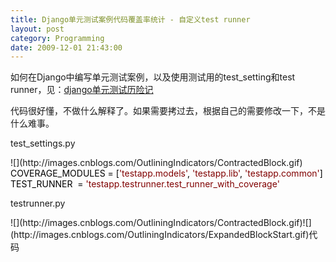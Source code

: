 ```yaml
---
title: Django单元测试案例代码覆盖率统计 - 自定义test runner
layout: post
category: Programming
date: 2009-12-01 21:43:00
---
```


如何在Django中编写单元测试案例，以及使用测试用的test_setting和test runner，见：[django单元测试历险记](http://www.cnblogs.com/coderzh/archive/2009/11/15/1603315.html)

 代码很好懂，不做什么解释了。如果需要拷过去，根据自己的需要修改一下，不是什么难事。

test_settings.py

<div class="cnblogs_code">![](http://images.cnblogs.com/OutliningIndicators/ContractedBlock.gif)
<div class="cnblogs_code_open" id="cnblogs_code_open_c390a331-4040-415e-bdc1-09d257622a0e">
<div><span style="color: #000000;">COVERAGE_MODULES&nbsp;</span><span style="color: #000000;">=</span><span style="color: #000000;">&nbsp;[</span><span style="color: #800000;">'</span><span style="color: #800000;">testapp.models</span><span style="color: #800000;">'</span><span style="color: #000000;">,&nbsp;</span><span style="color: #800000;">'</span><span style="color: #800000;">testapp.lib</span><span style="color: #800000;">'</span><span style="color: #000000;">,&nbsp;</span><span style="color: #800000;">'</span><span style="color: #800000;">testapp.common</span><span style="color: #800000;">'</span><span style="color: #000000;">]</span></div>
</div>
<span style="color: #000000;">TEST_RUNNER&nbsp;&nbsp;</span><span style="color: #000000;">=</span><span style="color: #000000;">&nbsp;</span><span style="color: #800000;">'</span><span style="color: #800000;">testapp.testrunner.test_runner_with_coverage</span><span style="color: #800000;">'</span>

</div>

testrunner.py
<div class="cnblogs_code">![](http://images.cnblogs.com/OutliningIndicators/ContractedBlock.gif)![](http://images.cnblogs.com/OutliningIndicators/ExpandedBlockStart.gif)<span class="cnblogs_code_collapse">代码</span><div class="cnblogs_code_open" id="cnblogs_code_open_51fbc306-707b-437f-a50d-cf4a9662504b" style="display: none;"><div><!--

Code highlighting produced by Actipro CodeHighlighter (freeware)
http://www.CodeHighlighter.com/

--><span style="color: #0000ff;">import</span><span style="color: #000000;">&nbsp;os,&nbsp;shutil,&nbsp;sys,&nbsp;unittest

</span><span style="color: #008000;">#</span><span style="color: #008000;">&nbsp;Look&nbsp;for&nbsp;coverage.py&nbsp;in&nbsp;__file__/lib&nbsp;as&nbsp;well&nbsp;as&nbsp;sys.path</span><span style="color: #008000;">
</span><span style="color: #000000;">sys.path&nbsp;</span><span style="color: #000000;">=</span><span style="color: #000000;">&nbsp;[os.path.join(os.path.dirname(</span><span style="color: #800080;">__file__</span><span style="color: #000000;">),&nbsp;</span><span style="color: #800000;">"</span><span style="color: #800000;">lib</span><span style="color: #800000;">"</span><span style="color: #000000;">)]&nbsp;</span><span style="color: #000000;">+</span><span style="color: #000000;">&nbsp;sys.path

</span><span style="color: #0000ff;">from</span><span style="color: #000000;">&nbsp;coverage&nbsp;</span><span style="color: #0000ff;">import</span><span style="color: #000000;">&nbsp;coverage
</span><span style="color: #0000ff;">from</span><span style="color: #000000;">&nbsp;inspect&nbsp;</span><span style="color: #0000ff;">import</span><span style="color: #000000;">&nbsp;getmembers,&nbsp;ismodule

</span><span style="color: #0000ff;">from</span><span style="color: #000000;">&nbsp;django.test.simple&nbsp;</span><span style="color: #0000ff;">import</span><span style="color: #000000;">&nbsp;run_tests&nbsp;as&nbsp;django_test_runner

</span><span style="color: #0000ff;">from</span><span style="color: #000000;">&nbsp;django.conf&nbsp;</span><span style="color: #0000ff;">import</span><span style="color: #000000;">&nbsp;settings

</span><span style="color: #0000ff;">def</span><span style="color: #000000;">&nbsp;get_all_coverage_modules(module_path):
&nbsp;&nbsp;&nbsp;&nbsp;</span><span style="color: #800000;">"""</span><span style="color: #800000;">
&nbsp;&nbsp;&nbsp;&nbsp;Returns&nbsp;all&nbsp;possible&nbsp;modules&nbsp;to&nbsp;report&nbsp;coverage&nbsp;on,&nbsp;even&nbsp;if&nbsp;they
&nbsp;&nbsp;&nbsp;&nbsp;aren't&nbsp;loaded.
&nbsp;&nbsp;&nbsp;&nbsp;</span><span style="color: #800000;">"""</span><span style="color: #000000;">
&nbsp;&nbsp;&nbsp;&nbsp;app_path&nbsp;</span><span style="color: #000000;">=</span><span style="color: #000000;">&nbsp;module_path.split(</span><span style="color: #800000;">'</span><span style="color: #800000;">.</span><span style="color: #800000;">'</span><span style="color: #000000;">)
&nbsp;&nbsp;&nbsp;&nbsp;app_package&nbsp;</span><span style="color: #000000;">=</span><span style="color: #000000;">&nbsp;</span><span style="color: #800080;">__import__</span><span style="color: #000000;">(module_path,&nbsp;{},&nbsp;{},&nbsp;app_path[</span><span style="color: #000000;">-</span><span style="color: #000000;">1</span><span style="color: #000000;">])
&nbsp;&nbsp;&nbsp;&nbsp;app_dirpath&nbsp;</span><span style="color: #000000;">=</span><span style="color: #000000;">&nbsp;app_package.</span><span style="color: #800080;">__path__</span><span style="color: #000000;">[</span><span style="color: #000000;">-</span><span style="color: #000000;">1</span><span style="color: #000000;">]

&nbsp;&nbsp;&nbsp;&nbsp;mod_list&nbsp;</span><span style="color: #000000;">=</span><span style="color: #000000;">&nbsp;[]
&nbsp;&nbsp;&nbsp;&nbsp;</span><span style="color: #0000ff;">for</span><span style="color: #000000;">&nbsp;root,&nbsp;dirs,&nbsp;files&nbsp;</span><span style="color: #0000ff;">in</span><span style="color: #000000;">&nbsp;os.walk(app_dirpath):
&nbsp;&nbsp;&nbsp;&nbsp;&nbsp;&nbsp;&nbsp;&nbsp;root_path&nbsp;</span><span style="color: #000000;">=</span><span style="color: #000000;">&nbsp;app_path&nbsp;</span><span style="color: #000000;">+</span><span style="color: #000000;">&nbsp;root[len(app_dirpath):].split(os.path.sep)[</span><span style="color: #000000;">1</span><span style="color: #000000;">:]
&nbsp;&nbsp;&nbsp;&nbsp;&nbsp;&nbsp;&nbsp;&nbsp;</span><span style="color: #0000ff;">for</span><span style="color: #000000;">&nbsp;file&nbsp;</span><span style="color: #0000ff;">in</span><span style="color: #000000;">&nbsp;files:
&nbsp;&nbsp;&nbsp;&nbsp;&nbsp;&nbsp;&nbsp;&nbsp;&nbsp;&nbsp;&nbsp;&nbsp;</span><span style="color: #0000ff;">if</span><span style="color: #000000;">&nbsp;file.lower().endswith(</span><span style="color: #800000;">'</span><span style="color: #800000;">.py</span><span style="color: #800000;">'</span><span style="color: #000000;">):
&nbsp;&nbsp;&nbsp;&nbsp;&nbsp;&nbsp;&nbsp;&nbsp;&nbsp;&nbsp;&nbsp;&nbsp;&nbsp;&nbsp;&nbsp;&nbsp;mod_name&nbsp;</span><span style="color: #000000;">=</span><span style="color: #000000;">&nbsp;file[:</span><span style="color: #000000;">-</span><span style="color: #000000;">3</span><span style="color: #000000;">].lower()
&nbsp;&nbsp;&nbsp;&nbsp;&nbsp;&nbsp;&nbsp;&nbsp;&nbsp;&nbsp;&nbsp;&nbsp;&nbsp;&nbsp;&nbsp;&nbsp;</span><span style="color: #0000ff;">try</span><span style="color: #000000;">:
&nbsp;&nbsp;&nbsp;&nbsp;&nbsp;&nbsp;&nbsp;&nbsp;&nbsp;&nbsp;&nbsp;&nbsp;&nbsp;&nbsp;&nbsp;&nbsp;&nbsp;&nbsp;&nbsp;&nbsp;mod&nbsp;</span><span style="color: #000000;">=</span><span style="color: #000000;">&nbsp;</span><span style="color: #800080;">__import__</span><span style="color: #000000;">(</span><span style="color: #800000;">'</span><span style="color: #800000;">.</span><span style="color: #800000;">'</span><span style="color: #000000;">.join(root_path&nbsp;</span><span style="color: #000000;">+</span><span style="color: #000000;">&nbsp;[mod_name]),&nbsp;{},&nbsp;{},
&nbsp;&nbsp;&nbsp;&nbsp;&nbsp;&nbsp;&nbsp;&nbsp;&nbsp;&nbsp;&nbsp;&nbsp;&nbsp;&nbsp;&nbsp;&nbsp;&nbsp;&nbsp;&nbsp;&nbsp;&nbsp;&nbsp;&nbsp;&nbsp;mod_name)
&nbsp;&nbsp;&nbsp;&nbsp;&nbsp;&nbsp;&nbsp;&nbsp;&nbsp;&nbsp;&nbsp;&nbsp;&nbsp;&nbsp;&nbsp;&nbsp;</span><span style="color: #0000ff;">except</span><span style="color: #000000;">&nbsp;ImportError:
&nbsp;&nbsp;&nbsp;&nbsp;&nbsp;&nbsp;&nbsp;&nbsp;&nbsp;&nbsp;&nbsp;&nbsp;&nbsp;&nbsp;&nbsp;&nbsp;&nbsp;&nbsp;&nbsp;&nbsp;</span><span style="color: #0000ff;">pass</span><span style="color: #000000;">
&nbsp;&nbsp;&nbsp;&nbsp;&nbsp;&nbsp;&nbsp;&nbsp;&nbsp;&nbsp;&nbsp;&nbsp;&nbsp;&nbsp;&nbsp;&nbsp;</span><span style="color: #0000ff;">else</span><span style="color: #000000;">:
&nbsp;&nbsp;&nbsp;&nbsp;&nbsp;&nbsp;&nbsp;&nbsp;&nbsp;&nbsp;&nbsp;&nbsp;&nbsp;&nbsp;&nbsp;&nbsp;&nbsp;&nbsp;&nbsp;&nbsp;mod_list.append(mod)

&nbsp;&nbsp;&nbsp;&nbsp;</span><span style="color: #0000ff;">return</span><span style="color: #000000;">&nbsp;mod_list

</span><span style="color: #0000ff;">def</span><span style="color: #000000;">&nbsp;test_runner_with_coverage(test_labels,&nbsp;verbosity</span><span style="color: #000000;">=</span><span style="color: #000000;">1</span><span style="color: #000000;">,&nbsp;interactive</span><span style="color: #000000;">=</span><span style="color: #000000;">True,&nbsp;extra_tests</span><span style="color: #000000;">=</span><span style="color: #000000;">[]):
&nbsp;&nbsp;&nbsp;&nbsp;</span><span style="color: #800000;">"""</span><span style="color: #800000;">Custom&nbsp;test&nbsp;runner.&nbsp;&nbsp;Follows&nbsp;the&nbsp;django.test.simple.run_tests()&nbsp;interface.</span><span style="color: #800000;">"""</span><span style="color: #000000;">
&nbsp;&nbsp;&nbsp;&nbsp;</span><span style="color: #008000;">#</span><span style="color: #008000;">&nbsp;Start&nbsp;code&nbsp;coverage&nbsp;before&nbsp;anything&nbsp;else&nbsp;if&nbsp;necessary</span><span style="color: #008000;">
</span><span style="color: #000000;">&nbsp;&nbsp;&nbsp;&nbsp;cov&nbsp;</span><span style="color: #000000;">=</span><span style="color: #000000;">&nbsp;None
&nbsp;&nbsp;&nbsp;&nbsp;</span><span style="color: #0000ff;">if</span><span style="color: #000000;">&nbsp;hasattr(settings,&nbsp;</span><span style="color: #800000;">'</span><span style="color: #800000;">COVERAGE_MODULES</span><span style="color: #800000;">'</span><span style="color: #000000;">):
&nbsp;&nbsp;&nbsp;&nbsp;&nbsp;&nbsp;&nbsp;&nbsp;cov&nbsp;</span><span style="color: #000000;">=</span><span style="color: #000000;">&nbsp;coverage()
&nbsp;&nbsp;&nbsp;&nbsp;&nbsp;&nbsp;&nbsp;&nbsp;cov.use_cache(</span><span style="color: #000000;">1</span><span style="color: #000000;">)&nbsp;</span><span style="color: #008000;">#</span><span style="color: #008000;">&nbsp;Do&nbsp;not&nbsp;cache&nbsp;any&nbsp;of&nbsp;the&nbsp;coverage.py&nbsp;stuff</span><span style="color: #008000;">
</span><span style="color: #000000;">&nbsp;&nbsp;&nbsp;&nbsp;&nbsp;&nbsp;&nbsp;&nbsp;</span><span style="color: #008000;">#</span><span style="color: #008000;">cov.exclude('if&nbsp;__name__&nbsp;==&nbsp;.__main__.:')</span><span style="color: #008000;">
</span><span style="color: #000000;">&nbsp;&nbsp;&nbsp;&nbsp;&nbsp;&nbsp;&nbsp;&nbsp;cov.start()

&nbsp;&nbsp;&nbsp;&nbsp;test_results&nbsp;</span><span style="color: #000000;">=</span><span style="color: #000000;">&nbsp;django_test_runner(test_labels,&nbsp;verbosity,&nbsp;interactive,&nbsp;extra_tests)

&nbsp;&nbsp;&nbsp;&nbsp;</span><span style="color: #008000;">#</span><span style="color: #008000;">&nbsp;Stop&nbsp;code&nbsp;coverage&nbsp;after&nbsp;tests&nbsp;have&nbsp;completed</span><span style="color: #008000;">
</span><span style="color: #000000;">&nbsp;&nbsp;&nbsp;&nbsp;</span><span style="color: #0000ff;">if</span><span style="color: #000000;">&nbsp;hasattr(settings,&nbsp;</span><span style="color: #800000;">'</span><span style="color: #800000;">COVERAGE_MODULES</span><span style="color: #800000;">'</span><span style="color: #000000;">):
&nbsp;&nbsp;&nbsp;&nbsp;&nbsp;&nbsp;&nbsp;&nbsp;cov.stop()

&nbsp;&nbsp;&nbsp;&nbsp;&nbsp;&nbsp;&nbsp;&nbsp;</span><span style="color: #008000;">#</span><span style="color: #008000;">&nbsp;Print&nbsp;code&nbsp;metrics&nbsp;header</span><span style="color: #008000;">
</span><span style="color: #000000;">&nbsp;&nbsp;&nbsp;&nbsp;&nbsp;&nbsp;&nbsp;&nbsp;</span><span style="color: #0000ff;">print</span><span style="color: #000000;">&nbsp;</span><span style="color: #800000;">''</span><span style="color: #000000;">
&nbsp;&nbsp;&nbsp;&nbsp;&nbsp;&nbsp;&nbsp;&nbsp;</span><span style="color: #0000ff;">print</span><span style="color: #000000;">&nbsp;</span><span style="color: #800000;">'</span><span style="color: #800000;">----------------------------------------------------------------------</span><span style="color: #800000;">'</span><span style="color: #000000;">
&nbsp;&nbsp;&nbsp;&nbsp;&nbsp;&nbsp;&nbsp;&nbsp;</span><span style="color: #0000ff;">print</span><span style="color: #000000;">&nbsp;</span><span style="color: #800000;">'</span><span style="color: #800000;">&nbsp;Unit&nbsp;Test&nbsp;Code&nbsp;Coverage&nbsp;Results</span><span style="color: #800000;">'</span><span style="color: #000000;">
&nbsp;&nbsp;&nbsp;&nbsp;&nbsp;&nbsp;&nbsp;&nbsp;</span><span style="color: #0000ff;">print</span><span style="color: #000000;">&nbsp;</span><span style="color: #800000;">'</span><span style="color: #800000;">----------------------------------------------------------------------</span><span style="color: #800000;">'</span><span style="color: #000000;">

&nbsp;&nbsp;&nbsp;&nbsp;</span><span style="color: #008000;">#</span><span style="color: #008000;">&nbsp;Report&nbsp;code&nbsp;coverage&nbsp;metrics</span><span style="color: #008000;">
</span><span style="color: #000000;">&nbsp;&nbsp;&nbsp;&nbsp;</span><span style="color: #0000ff;">if</span><span style="color: #000000;">&nbsp;hasattr(settings,&nbsp;</span><span style="color: #800000;">'</span><span style="color: #800000;">COVERAGE_MODULES</span><span style="color: #800000;">'</span><span style="color: #000000;">):
&nbsp;&nbsp;&nbsp;&nbsp;&nbsp;&nbsp;&nbsp;&nbsp;coverage_modules&nbsp;</span><span style="color: #000000;">=</span><span style="color: #000000;">&nbsp;[]
&nbsp;&nbsp;&nbsp;&nbsp;&nbsp;&nbsp;&nbsp;&nbsp;</span><span style="color: #0000ff;">for</span><span style="color: #000000;">&nbsp;module&nbsp;</span><span style="color: #0000ff;">in</span><span style="color: #000000;">&nbsp;settings.COVERAGE_MODULES:
&nbsp;&nbsp;&nbsp;&nbsp;&nbsp;&nbsp;&nbsp;&nbsp;&nbsp;&nbsp;&nbsp;&nbsp;coverage_modules.extend(get_all_coverage_modules(module))

&nbsp;&nbsp;&nbsp;&nbsp;&nbsp;&nbsp;&nbsp;&nbsp;cov.report(coverage_modules,&nbsp;show_missing</span><span style="color: #000000;">=</span><span style="color: #000000;">1</span><span style="color: #000000;">)
&nbsp;&nbsp;&nbsp;&nbsp;&nbsp;&nbsp;&nbsp;&nbsp;</span><span style="color: #008000;">#</span><span style="color: #008000;">cov.html_report(directory='covhtml')</span><span style="color: #008000;">
</span><span style="color: #000000;">&nbsp;&nbsp;&nbsp;&nbsp;&nbsp;&nbsp;&nbsp;&nbsp;</span><span style="color: #008000;">#</span><span style="color: #008000;">cov.combine()</span><span style="color: #008000;">
</span><span style="color: #000000;">&nbsp;&nbsp;&nbsp;&nbsp;&nbsp;&nbsp;&nbsp;&nbsp;cov.save()

&nbsp;&nbsp;&nbsp;&nbsp;&nbsp;&nbsp;&nbsp;&nbsp;</span><span style="color: #008000;">#</span><span style="color: #008000;">&nbsp;Print&nbsp;code&nbsp;metrics&nbsp;footer</span><span style="color: #008000;">
</span><span style="color: #000000;">&nbsp;&nbsp;&nbsp;&nbsp;&nbsp;&nbsp;&nbsp;&nbsp;</span><span style="color: #0000ff;">print</span><span style="color: #000000;">&nbsp;</span><span style="color: #800000;">'</span><span style="color: #800000;">----------------------------------------------------------------------</span><span style="color: #800000;">'</span><span style="color: #000000;">

&nbsp;&nbsp;&nbsp;&nbsp;</span><span style="color: #0000ff;">return</span><span style="color: #000000;">&nbsp;test_results</span></div></div></div>
